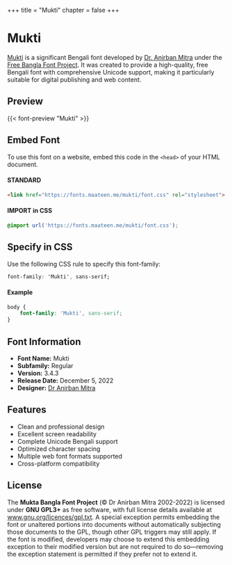 +++
title = "Mukti"
chapter = false
+++

# Mukti

[Mukti](https://github.com/mitradranirban/fonts-mukti) is a significant Bengali font developed by [Dr. Anirban Mitra](https://github.com/mitradranirban) under the [Free Bangla Font Project](https://www.nongnu.org/freebangfont/). It was created to provide a high-quality, free Bengali font with comprehensive Unicode support, making it particularly suitable for digital publishing and web content.

## Preview

{{< font-preview "Mukti" >}}

## Embed Font

To use this font on a website, embed this code in the `<head>` of your HTML document.

#### STANDARD

```html
<link href="https://fonts.maateen.me/mukti/font.css" rel="stylesheet">
```

#### IMPORT in CSS

```css
@import url('https://fonts.maateen.me/mukti/font.css');
```

## Specify in CSS

Use the following CSS rule to specify this font-family:

```css
font-family: 'Mukti', sans-serif;
```

#### Example

```css
body {
    font-family: 'Mukti', sans-serif;
}
```

## Font Information

- **Font Name:** Mukti
- **Subfamily:** Regular
- **Version:** 3.4.3
- **Release Date:** December 5, 2022
- **Designer:** [Dr Anirban Mitra](mailto:mitra@erabangla.net)

## Features

- Clean and professional design
- Excellent screen readability
- Complete Unicode Bengali support
- Optimized character spacing
- Multiple web font formats supported
- Cross-platform compatibility

## License

The **Mukta Bangla Font Project** (© Dr Anirban Mitra 2002-2022) is licensed under **GNU GPL3+** as free software, with full license details available at www.gnu.org/licences/gpl.txt. A special exception permits embedding the font or unaltered portions into documents without automatically subjecting those documents to the GPL, though other GPL triggers may still apply. If the font is modified, developers may choose to extend this embedding exception to their modified version but are not required to do so—removing the exception statement is permitted if they prefer not to extend it.
